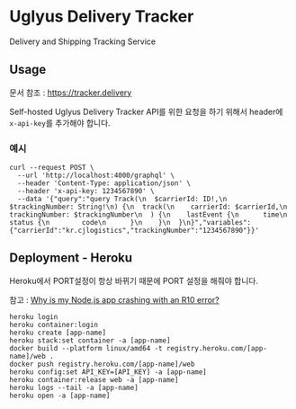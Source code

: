 # Uglyus Delivery Tracker

Delivery and Shipping Tracking Service

## Usage

문서 참조 : https://tracker.delivery

Self-hosted Uglyus Delivery Tracker API를 위한 요청을 하기 위해서 header에 `x-api-key`를 추가해야 합니다.

### 예시

```
curl --request POST \
  --url 'http://localhost:4000/graphql' \
  --header 'Content-Type: application/json' \
  --header 'x-api-key: 1234567890' \
  --data '{"query":"query Track(\n  $carrierId: ID!,\n  $trackingNumber: String!\n) {\n  track(\n    carrierId: $carrierId,\n    trackingNumber: $trackingNumber\n  ) {\n    lastEvent {\n      time\n      status {\n        code\n      }\n    }\n  }\n}","variables":{"carrierId":"kr.cjlogistics","trackingNumber":"1234567890"}}'
```

## Deployment - Heroku

Heroku에서 PORT설정이 항상 바뀌기 때문에 PORT 설정을 해줘야 합니다.

참고 : [Why is my Node.js app crashing with an R10 error?](https://help.heroku.com/P1AVPANS/why-is-my-node-js-app-crashing-with-an-r10-error)

```
heroku login
heroku container:login
heroku create [app-name]
heroku stack:set container -a [app-name]
docker build --platform linux/amd64 -t registry.heroku.com/[app-name]/web .
docker push registry.heroku.com/[app-name]/web
heroku config:set API_KEY=[API_KEY] -a [app-name]
heroku container:release web -a [app-name]
heroku logs --tail -a [app-name]
heroku open -a [app-name]
```

